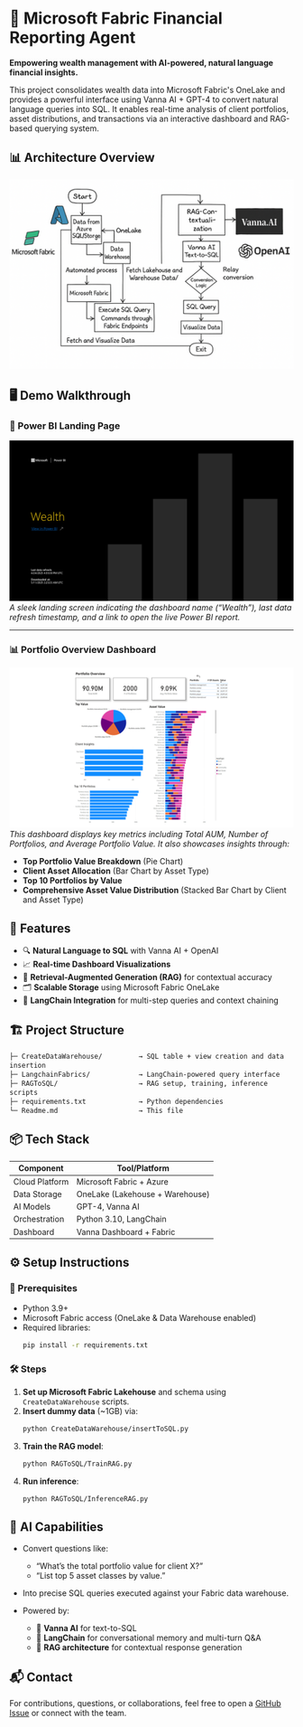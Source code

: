 # 💼 Microsoft Fabric Financial Reporting Agent

**Empowering wealth management with AI-powered, natural language financial insights.**

This project consolidates wealth data into Microsoft Fabric's OneLake and provides a powerful interface using Vanna AI + GPT-4 to convert natural language queries into SQL. It enables real-time analysis of client portfolios, asset distributions, and transactions via an interactive dashboard and RAG-based querying system.

## 📊 Architecture Overview

![Architecture Diagram](assets/A_flowchart_diagram_in_a_hand-drawn_style_illustra.png)  

## 🖥 Demo Walkthrough

### 🔐 Power BI Landing Page  
![Power BI Landing Page](assets/Slide1.PNG)  
*A sleek landing screen indicating the dashboard name (“Wealth”), last data refresh timestamp, and a link to open the live Power BI report.*

---

### 📊 Portfolio Overview Dashboard  
![Portfolio Dashboard](assets/Slide2.PNG)  
*This dashboard displays key metrics including Total AUM, Number of Portfolios, and Average Portfolio Value. It also showcases insights through:*

- **Top Portfolio Value Breakdown** (Pie Chart)  
- **Client Asset Allocation** (Bar Chart by Asset Type)  
- **Top 10 Portfolios by Value**  
- **Comprehensive Asset Value Distribution** (Stacked Bar Chart by Client and Asset Type)

## 🚀 Features

- 🔍 **Natural Language to SQL** with Vanna AI + OpenAI
- 📈 **Real-time Dashboard Visualizations**
- 🧠 **Retrieval-Augmented Generation (RAG)** for contextual accuracy
- 🗂️ **Scalable Storage** using Microsoft Fabric OneLake
- 🧩 **LangChain Integration** for multi-step queries and context chaining

## 🏗 Project Structure

```plaintext
├─ CreateDataWarehouse/         → SQL table + view creation and data insertion
├─ LangchainFabrics/            → LangChain-powered query interface
├─ RAGToSQL/                    → RAG setup, training, inference scripts
├─ requirements.txt             → Python dependencies
└─ Readme.md                    → This file
```

## 📦 Tech Stack

| Component          | Tool/Platform                  |
|-------------------|--------------------------------|
| Cloud Platform     | Microsoft Fabric + Azure       |
| Data Storage       | OneLake (Lakehouse + Warehouse)|
| AI Models          | GPT-4, Vanna AI                |
| Orchestration      | Python 3.10, LangChain         |
| Dashboard          | Vanna Dashboard + Fabric       |

## ⚙️ Setup Instructions

### 🧰 Prerequisites

- Python 3.9+
- Microsoft Fabric access (OneLake & Data Warehouse enabled)
- Required libraries:
  ```bash
  pip install -r requirements.txt
  ```

### 🛠️ Steps

1. **Set up Microsoft Fabric Lakehouse** and schema using `CreateDataWarehouse` scripts.
2. **Insert dummy data** (~1GB) via:
   ```bash
   python CreateDataWarehouse/insertToSQL.py
   ```
3. **Train the RAG model**:
   ```bash
   python RAGToSQL/TrainRAG.py
   ```
4. **Run inference**:
   ```bash
   python RAGToSQL/InferenceRAG.py
   ```

## 🧠 AI Capabilities

- Convert questions like:
  - “What’s the total portfolio value for client X?”
  - “List top 5 asset classes by value.”
- Into precise SQL queries executed against your Fabric data warehouse.

- Powered by:
  - 🔄 **Vanna AI** for text-to-SQL
  - 💬 **LangChain** for conversational memory and multi-turn Q&A
  - 🧠 **RAG architecture** for contextual response generation

## 📬 Contact

For contributions, questions, or collaborations, feel free to open a [GitHub Issue](https://github.com/your-repo/issues) or connect with the team.

